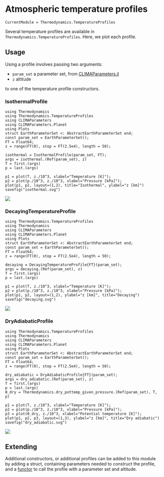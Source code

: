 # Atmospheric temperature profiles

```@meta
CurrentModule = Thermodynamics.TemperatureProfiles
```

Several temperature profiles are available in `Thermodynamics.TemperatureProfiles`. Here, we plot each profile.

## Usage

Using a profile involves passing two arguments:

 - `param_set` a parameter set, from [CLIMAParameters.jl](https://github.com/CliMA/CLIMAParameters.jl)
 - `z` altitude

to one of the temperature profile constructors.

### IsothermalProfile

```@example
using Thermodynamics
using Thermodynamics.TemperatureProfiles
using CLIMAParameters
using CLIMAParameters.Planet
using Plots
struct EarthParameterSet <: AbstractEarthParameterSet end;
const param_set = EarthParameterSet();
FT = Float64;
z = range(FT(0), stop = FT(2.5e4), length = 50);

isothermal = IsothermalProfile(param_set, FT);
args = isothermal.(Ref(param_set), z)
T = first.(args)
p = last.(args)

p1 = plot(T, z./10^3, xlabel="Temperature [K]");
p2 = plot(p./10^3, z./10^3, xlabel="Pressure [kPa]");
plot(p1, p2, layout=(1,2), title="Isothermal", ylabel="z [km]")
savefig("isothermal.svg")
```
![](isothermal.svg)


### DecayingTemperatureProfile

```@example
using Thermodynamics.TemperatureProfiles
using Thermodynamics
using CLIMAParameters
using CLIMAParameters.Planet
using Plots
struct EarthParameterSet <: AbstractEarthParameterSet end;
const param_set = EarthParameterSet();
FT = Float64;
z = range(FT(0), stop = FT(2.5e4), length = 50);

decaying = DecayingTemperatureProfile{FT}(param_set);
args = decaying.(Ref(param_set), z)
T = first.(args)
p = last.(args)

p1 = plot(T, z./10^3, xlabel="Temperature [K]");
p2 = plot(p./10^3, z./10^3, xlabel="Pressure [kPa]");
plot(p1, p2, layout=(1,2), ylabel="z [km]", title="Decaying")
savefig("decaying.svg")
```
![](decaying.svg)

### DryAdiabaticProfile

```@example
using Thermodynamics.TemperatureProfiles
using Thermodynamics
using CLIMAParameters
using CLIMAParameters.Planet
using Plots
struct EarthParameterSet <: AbstractEarthParameterSet end;
const param_set = EarthParameterSet();
FT = Float64;
z = range(FT(0), stop = FT(2.5e4), length = 50);

dry_adiabatic = DryAdiabaticProfile{FT}(param_set);
args = dry_adiabatic.(Ref(param_set), z)
T = first.(args)
p = last.(args)
θ_dry = Thermodynamics.dry_pottemp_given_pressure.(Ref(param_set), T, p)

p1 = plot(T, z./10^3, xlabel="Temperature [K]");
p2 = plot(p./10^3, z./10^3, xlabel="Pressure [kPa]");
p3 = plot(θ_dry, z./10^3, xlabel="Potential temperature [K]");
plot(p1, p2, p3, layout=(1,3), ylabel="z [km]", title="Dry adiabatic")
savefig("dry_adiabatic.svg")
```
![](dry_adiabatic.svg)


## Extending

Additional constructors, or additional profiles can be added to this module by adding a struct, containing parameters needed to construct the profile, and a [functor](https://discourse.julialang.org/t/how-are-functors-useful/24110) to call the profile with a parameter set and altitude.

